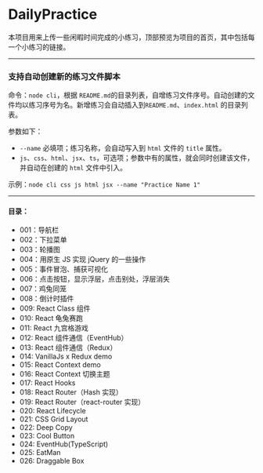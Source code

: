# DailyPractice

本项目用来上传一些闲暇时间完成的小练习，顶部预览为项目的首页，其中包括每一个小练习的链接。

---

### 支持自动创建新的练习文件脚本

命令：`node cli`，根据 `README.md`的目录列表，自增练习文件序号。自动创建的文件均以练习序号为名。新增练习会自动插入到`README.md`、`index.html` 的目录列表。

参数如下：

- `--name` 必填项；练习名称，会自动写入到 `html` 文件的 `title` 属性。
- `js`、`css`、`html`、`jsx`、`ts`，可选项；参数中有的属性，就会同时创建该文件，并自动在创建的 `html` 文件中引入。

示例：`node cli css js html jsx --name "Practice Name 1"`

---

#### 目录：

- 001：导航栏
- 002：下拉菜单
- 003：轮播图
- 004：用原生 JS 实现 jQuery 的一些操作
- 005：事件冒泡、捕获可视化
- 006：点击按钮，显示浮层，点击别处，浮层消失
- 007：鸡兔同笼
- 008：倒计时插件
- 009: React Class 组件
- 010: React 龟兔赛跑
- 011: React 九宫格游戏
- 012: React 组件通信（EventHub）
- 013: React 组件通信（Redux）
- 014: VanillaJs x Redux demo
- 015: React Context demo
- 016: React Context 切换主题
- 017: React Hooks
- 018: React Router（Hash 实现）
- 019: React Router（react-router 实现）
- 020: React Lifecycle
- 021: CSS Grid Layout
- 022: Deep Copy
- 023: Cool Button
- 024: EventHub(TypeScript)
- 025: EatMan
- 026: Draggable Box
